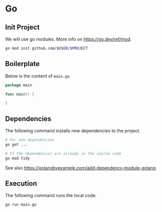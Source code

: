 # Go

## Init Project

We will use go modules. More info on <https://go.dev/ref/mod>.

```bash
go mod init github.com/$USER/$PROJECT
```

## Boilerplate

Below is the content of `main.go`.

```go
package main

func main() {

}
```

## Dependencies

The following command installs new dependencies to the project.

```bash
# For new dependencies
go get ...

# If the dependencies are already in the source code
go mod tidy
```

See also <https://golangbyexample.com/add-dependency-module-golang>.

## Execution

The following command runs the local code.

```bash
go run main.go
```
